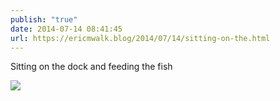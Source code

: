```yaml
---
publish: "true"
date: 2014-07-14 08:41:45
url: https://ericmwalk.blog/2014/07/14/sitting-on-the.html
---
```


Sitting on the dock and feeding the fish

![](https://ericmwalk.blog/uploads/2022/3a62a3f960.jpg)